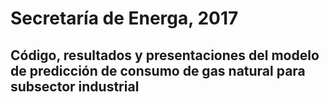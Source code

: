 # Secretaría de Energa, 2017

## Código, resultados y presentaciones del modelo de predicción de consumo de gas natural para subsector industrial
